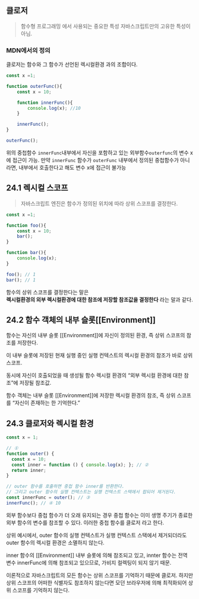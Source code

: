 ## 클로저
>함수형 프로그래밍 에서 사용되는 중요한 특성
>자바스크립트만의 고유한 특성이 아님.
### MDN에서의 정의
클로저는 함수와 그 함수가 선언된 렉시컬환경 과의 조합이다.

```js
const x =1;

function outerFunc(){
    const x = 10;

    function innerFunc(){
        console.log(x); //10
    }

    innerFunc();
}

outerFunc();
```
위의 중첩함수 `innerFunc`내부에서 자신을 포함하고 있는 외부함수`outerfunc`의 변수 x 에 접근이 가능. 만약 `innerFunc` 함수가 `outerFunc` 내부에서 정의된 중첩함수가 아니라면, 내부에서 호출한다고 해도 변수 x에 접근이 불가능

## 24.1 렉시컬 스코프
>자바스크립트 엔진은 함수가 정의된 위치에 따라 상위 스코프를 결정한다.
```js
const x =1;

function foo(){
    const x = 10;
    bar();
}

function bar(){
    console.log(x);
}

foo(); // 1
bar(); // 1
```
함수의 상위 스코프를 결정한다는 말은  
**렉시컬환경의 외부 렉시컬환경에 대한 참조에 저장할 참조값을 결정한다** 라는 말과 같다.

## 24.2 함수 객체의 내부 슬롯[[Environment]]
함수는 자신의 내부 슬롯 [[Environment]]에 자신이 정의된 환경, 즉 상위 스코프의 참조를 저장한다.

이 내부 슬롯에 저장된 현재 실행 중인 실행 컨텍스트의 렉시컬 환경의 참조가 바로 상위 스코프.

동시에 자신이 호출되었을 때 생성될 함수 렉시컬 환경의 “외부 렉시컬 환경에 대한 참조”에 저장될 참조값.

함수 객체는 내부 슬롯 [[Environment]]에 저장한 렉시컬 환경의 참조, 즉 상위 스코프를 “자신이 존재하는 한 기억한다.”

## 24.3 클로저와 렉시컬 환경

```js
const x = 1;

// ①
function outer() {
  const x = 10;
  const inner = function () { console.log(x); }; // ②
  return inner;
}

// outer 함수를 호출하면 중첩 함수 inner를 반환한다.
// 그리고 outer 함수의 실행 컨텍스트는 실행 컨텍스트 스택에서 팝되어 제거된다.
const innerFunc = outer(); // ③
innerFunc(); // ④ 10
```
외부 함수보다 중첩 함수가 더 오래 유지되는 경우 중첩 함수는 이미 생명 주기가 종료한 외부 함수의 변수를 참조할 수 있다.
이러한 중첩 함수를 클로저 라고 한다.

상위 예시에서, outer 함수의 실행 컨텍스트가 실행 컨텍스트 스택에서 제거되더라도 outer 함수의 렉시컬 환경은 소멸하지 않는다.

inner 함수의 [[Environment]] 내부 슬롯에 의해 참조되고 있고, innter 함수는 전역 변수 innerFunc에 의해 참조되고 있으므로, 가비지 컬렉팅이 되지 않기 때문.

이론적으로 자바스크립트의 모든 함수는 상위 스코프를 기억하기 때문에 클로저.
하지만 상위 스코프의 어떠한 식별자도 참조하지 않는다면 모던 브라우저에 의해 최적화되어 상위 스코프를 기억하지 않는다.
